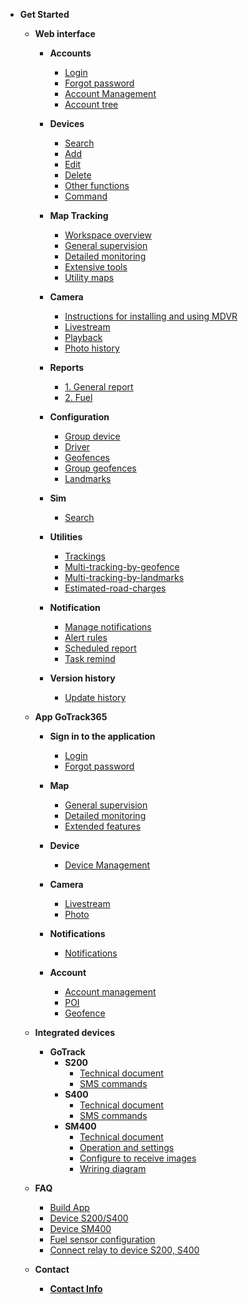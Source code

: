 
- **Get Started**
     - **Web interface**
          - **Accounts** 
               - [Login](modules/web-interface/users/login/)
               - [Forgot password](modules/web-interface/users/forget-password/)
               - [Account Management](modules/web-interface/users/account-management/)
               - [Account tree](modules/web-interface/users/account-tree/)
          - **Devices** 
               - [Search ](modules/web-interface/devices/search-device/)
               - [Add ](modules/web-interface/devices/add-device/)
               - [Edit  ](modules/web-interface/devices/edit-device/)
               - [Delete  ](modules/web-interface/devices/delete-device/)
               - [Other functions](modules/web-interface/devices/equipment-management/)
               - [Command ](modules/web-interface/devices/send-the-device-command/)

          
          - **Map Tracking**
               - [Workspace overview](modules/web-interface/tracking/Interface-main/)
               - [General supervision](modules/web-interface/tracking/general-device-monitoring/)
               - [Detailed monitoring](modules/web-interface/tracking/detailed-monitoring/)
               - [Extensive tools](modules/web-interface/tracking/map-tools/)
               - [Utility maps](modules/web-interface/tracking/map-widget/)

          - **Camera** 
               - [Instructions for installing and using MDVR](modules/web-interface/camera/instructions-for-installing-configuring/)
               - [Livestream](modules/web-interface/camera/livestream/)
               - [Playback](modules/web-interface/camera/playback/)
               - [Photo history](modules/web-interface/camera/history-image/)
          
          - **Reports**
               - [1. General report](modules/web-interface/reports/general-report/)
               - [2. Fuel](modules/web-interface/reports/fuel/)
              
          - **Configuration**
               - [Group device](modules/web-interface/configuration/device-group/)
               - [Driver](modules/web-interface/configuration/driver/)
               - [Geofences](modules/web-interface/configuration/manage-region/)
               - [Group geofences](modules/web-interface/configuration/group-geofence/)
               - [Landmarks](modules/web-interface/configuration/manage-poi/) 
          
          - **Sim**
              - [Search](modules/web-interface/sim/)

          - **Utilities**
               - [Trackings](modules/web-interface/utilities/trackings/) 
               - [Multi-tracking-by-geofence](modules/web-interface/utilities/multi-tracking-by-geofence/) 
              - [Multi-tracking-by-landmarks](modules/web-interface/utilities/multi-tracking-by-landmarks/)
              - [Estimated-road-charges](modules/web-interface/utilities/estimated-road-charges/)
          
          - **Notification** 
               - [Manage notifications](modules/web-interface/notification/)
               - [Alert rules](modules/web-interface/notification/warning/)
               - [Scheduled report](modules/web-interface/notification/Schedule-a-report/)
               - [Task remind](modules/web-interface/notification/remind/)
          - **Version history**
            - [Update history](modules/web-interface/version-history/)
     
     - **App GoTrack365**
          - **Sign in to the application**

               - [Login](modules/app-gotrack365/login/)
               - [Forgot password](modules/app-gotrack365/forget-password/)

          - **Map**
               - [General supervision](modules/app-gotrack365/general-device-monitoring/)
               - [Detailed monitoring](modules/app-gotrack365/detailed-monitoring/)
               - [Extended features](modules/app-gotrack365/send-command/)
          - **Device**
               - [Device Management](modules/app-gotrack365/device/)
          - **Camera**  
              - [Livestream](modules/app-gotrack365/camera/livestream/)
              - [Photo ](modules/app-gotrack365/camera/photo/)
          - **Notifications**
               - [Notifications](modules/app-gotrack365/notification/warning/)

          - **Account**
               - [Account management](modules/app-gotrack365/account-management/)
               - [POI](modules/app-gotrack365/poi/)
               - [Geofence](modules/app-gotrack365/warning-area/)
     - **Integrated devices**
          - **GoTrack**
               - **S200**
                  - [Technical document](modules/integrated-devices/smc/s200/technical-document/)
                  - [SMS commands](modules/integrated-devices/smc/s200/sms-command/)
               - **S400**
                  - [Technical document](modules/integrated-devices/smc/s400/technical-document/)
                  - [SMS commands](modules/integrated-devices/smc/s400/sms-command/)
               - **SM400**
                  - [Technical document](modules/integrated-devices/smc/sm400/technical-document/)
                  - [Operation and settings](modules/integrated-devices/smc/sm400/operation-settings/) 
                  - [Configure to receive images](modules/integrated-devices/smc/sm400/configuration-connection/) 
                  - [Wriring diagram](modules/integrated-devices/smc/sm400/wriring-diagram/) 
                
     
     - **FAQ**
          - [Build App](modules/web-interface/faq/build-app/)
          - [Device S200/S400](modules/web-interface/faq/device-s200-s400/)
          - [Device SM400](modules/web-interface/faq/sm400/)
          - [Fuel sensor configuration](modules/web-interface/faq/connect-sensor-s400/)
          - [Connect relay to device S200, S400](modules/web-interface/faq/ro-le/)
     - **Contact**  
          - [**Contact Info**](modules/web-interface/contact/)
<!-- - 
     - [**FAQ**](modules/faq/)
     - [**CHANGELOG**](CHANGELOG) --> 
